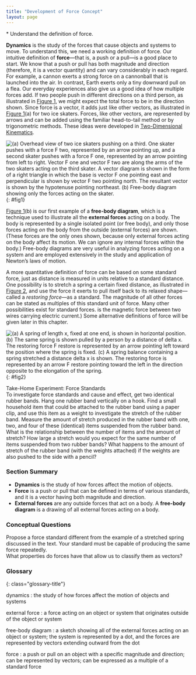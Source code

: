```yaml
---
title: "Development of Force Concept"
layout: page
---
```


<div class="abstract" markdown="1">
* Understand the definition of force.

</div>

**Dynamics** is the study of the forces that cause objects and systems to move.
To understand this, we need a working definition of force. Our intuitive
definition of **force**—that is, a push or a pull—is a good place to start. We
know that a push or pull has both magnitude and direction (therefore, it is a
vector quantity) and can vary considerably in each regard. For example, a cannon
exerts a strong force on a cannonball that is launched into the air. In
contrast, Earth exerts only a tiny downward pull on a flea. Our everyday
experiences also give us a good idea of how multiple forces add. If two people
push in different directions on a third person, as illustrated
in [Figure 1](#fig1), we might expect the total force to be in the direction
shown. Since force is a vector, it adds just like other vectors, as illustrated
in [Figure 1](#fig1)(a) for two ice skaters. Forces, like other vectors, are
represented by arrows and can be added using the familiar head-to-tail method or
by trigonometric methods. These ideas were developed
in [Two-Dimensional Kinematics](../contents/ch3TwoDimensionalKinematics.md).

![(a) Overhead view of two ice skaters pushing on a third. One skater pushes with a force F two, represented by an arrow pointing up, and a second skater pushes with a force F one, represented by an arrow pointing from left to right. Vector F one and vector F two are along the arms of the two skaters acting on the third skater. A vector diagram is shown in the form of a right triangle in which the base is vector F one pointing east and perpendicular is shown by vector F two pointing north. The resultant vector is shown by the hypotenuse pointing northeast. (b) Free-body diagram showing only the forces acting on the skater.](../resources/Figure_04_01_01.jpg "Part (a) shows an overhead view of two ice skaters pushing on a third. Forces are vectors and add like other vectors, so the total force on the third skater is in the direction shown. In part (b), we see a free-body diagram representing the forces acting on the third skater.")
{: #fig1}

[Figure 1](#fig1)(b) is our first example of a **free-body diagram**, which is a
technique used to illustrate all the **external forces** acting on a body. The
body is represented by a single isolated point (or free body), and only those
forces acting *on* the body from the outside (external forces) are shown. (These
forces are the only ones shown, because only external forces acting on the body
affect its motion. We can ignore any internal forces within the body.)
Free-body diagrams are very useful in analyzing forces acting on a system and
are employed extensively in the study and application of Newton’s laws of
motion.

A more quantitative definition of force can be based on some standard force,
just as distance is measured in units relative to a standard distance. One
possibility is to stretch a spring a certain fixed distance, as illustrated
in [Figure 2](#fig2), and use the force it exerts to pull itself back to its
relaxed shape—called a
*restoring force*—as a standard. The magnitude of all other forces can be stated
as multiples of this standard unit of force. Many other possibilities exist for
standard forces. is the magnetic force between two wires carrying electric
current.) Some alternative definitions of force will be given later in this
chapter.

![(a) A spring of length x, fixed at one end, is shown in horizontal position.
(b) The same spring is shown pulled by a person by a distance of delta x. The restoring force F restore is represented by an arrow pointing left toward the position where the spring is fixed. (c) A spring balance containing a spring stretched a distance delta x is shown. The restoring force is represented by an arrow F restore pointing toward the left in the direction opposite to the elongation of the spring.](../resources/Figure_04_01_02.jpg "The force exerted by a stretched spring can be used as a standard unit of force. (a) This spring has a length \( x \) when undistorted.
(b) When stretched a distance \( \Delta x \) , the spring exerts a restoring force, \( F_{\text{restore}} \), which is reproducible.
(c) A spring scale is one device that uses a spring to measure force. The force \( F_{\text{restore}} \) i s exerted on whatever is attached to the hook. Here \( F_{\text{restore}} \) has a magnitude of 6 units in the force standard being employed.")
{: #fig2}

<div class="note" data-label="" markdown="1">
<div class="title">
Take-Home Experiment: Force Standards
</div>
To investigate force standards and cause and effect, get two identical rubber bands. Hang one rubber band vertically on a hook. Find a small household item that could be attached to the rubber band using a paper clip, and use this item as a weight to investigate the stretch of the rubber band. Measure the amount of stretch produced in the rubber band with one, two, and four of these (identical) items suspended from the rubber band. What is the relationship between the number of items and the amount of stretch? How large a stretch would you expect for the same number of items suspended from two rubber bands? What happens to the amount of stretch of the rubber band (with the weights attached) if the weights are also pushed to the side with a pencil?

</div>

### Section Summary

* **Dynamics** is the study of how forces affect the motion of objects.
* **Force** is a push or pull that can be defined in terms of various standards,
  and it is a vector having both magnitude and direction.
* **External forces** are any outside forces that act on a body. A **free-body
  diagram** is a drawing of all external forces acting on a body.

### Conceptual Questions

<div class="exercise" data-element-type="conceptual-questions">
<div class="problem" markdown="1">
Propose a force standard different from the example of a stretched spring discussed in the text. Your standard must be capable of producing the same force repeatedly.

</div>
</div>

<div class="exercise" data-element-type="conceptual-questions">
<div class="problem" markdown="1">
What properties do forces have that allow us to classify them as vectors?

</div>
</div>

<div class="glossary" markdown="1">

### Glossary
{: class="glossary-title"}

dynamics
: the study of how forces affect the motion of objects and systems

external force
: a force acting on an object or system that originates outside of the object or
system

free-body diagram
: a sketch showing all of the external forces acting on an object or system; the
system is represented by a dot, and the forces are represented by vectors
extending outward from the dot

force
: a push or pull on an object with a specific magnitude and direction; can be
represented by vectors; can be expressed as a multiple of a standard force

</div>
